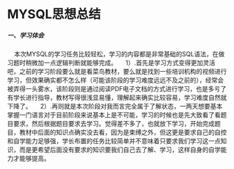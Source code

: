 # MYSQL思想总结
##### 一、学习体会
&nbsp;&nbsp;&nbsp;&nbsp;本次MYSQL的学习任务比较轻松，学习的内容都是非常基础的SQL语法，在做习题时稍微加一点逻辑判断就能够完成。
&nbsp;&nbsp;&nbsp;&nbsp;1）.首先是学习方式变得更加灵活吧，之前的学习阶段要么就是看菜鸟教材，要么就是找到一些培训机构的视频进行学习，但效果确实都不怎么样（可能该阶段的学习难度远远不及之前的），经常会被弄得一头雾水，该阶段则是通过阅读PDF电子文档的方式进行学习，也是多亏了有学长进行指导，教材写得很浅显易懂，理解起来确实比较容易，学习难度自然就下降了。
&nbsp;&nbsp;&nbsp;&nbsp;2）.再则就是本次阶段对我而言完全属于了解状态，一两天想要基本掌握一门语言对于目前阶段来说基本上是不可能，学习的时候也是先大致看了看题目要求，然后根据题目要求去学习。觉得差不多了，也就放下学习，开始完成题目，教材中后面的知识点确实没去看，因为是束缚之外，但这更是要求自己的自控和自学能力足够强，学长布置的任务比较简单并不意味着只要求我们学习这一点知识，而是更希望后面没有要求的知识要我们自己去了解、学习，这样自身的自学能力才能够提高。
